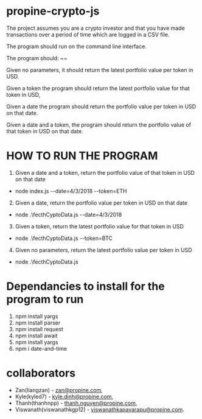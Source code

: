 # propine-crypto-js
The project assumes you are a crypto investor and that you have made transactions over a period of time which are logged in a CSV file.

The program should run on the command line interface.

The program should: ~~ 

Given no parameters, it should return the latest portfolio value per token in USD. 


Given a token the program should return the latest portfolio value for that token in USD,



Given a date the program should return the portfolio value per token in USD on that date.


Given a date and a token, the program should return the portfolio value of that token in USD on that date.



# HOW TO RUN THE PROGRAM

1. Given a date and a token, return the portfolio value of that token in USD on that date

- node index.js --date=4/3/2018 --token=ETH

2. Given a date, return the portfolio value per token in USD on that date

- node .\fecthCyptoData.js --date=4/3/2018

3. Given a token, return the latest portfolio value for that token in USD

- node .\fecthCyptoData.js --token=BTC

4. Given no parameters, return the latest portfolio value per token in USD


- node .\fecthCyptoData.js




# Dependancies to install for the program to run

1. npm install yargs
2. npm install parser
3. npm install request
4. npm install await
5. npm install yargs
6. npm i date-and-time

# collaborators

- Zan(liangzan) - zan@propine.com,
- Kyle(kyled7)  - kyle.dinh@propine.com, 
- Thanh(thanhnpp) - thanh.nguyen@propine.com, 
- Viswanath(viswanathkgp12) - viswanathkapavarapu@propine.com.
